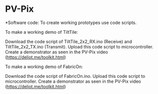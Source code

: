 # PV-Pix 

*Software code: 
To create working prototypes use code scripts.

To make a working demo of TiltTile: 

Download the code script of TiltTile_2x2_RX.ino (Receive) and TiltTile_2x2_TX.ino (Transmit).
Upload this code script to microcontroller.
Create a demonstrator as seen in the PV-Pix video (https://deliot.me/toolkit.html)

To make a working demo of FabricOn: 

Download the code script of FabricOn.ino.
Upload this code script to microcontroller.
Create a demonstrator as seen in the PV-Pix video (https://deliot.me/toolkit.html)


